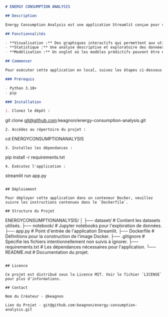 ```markdown
# ENERGY CONSUMPTION ANALYSIS

## Description

Energy Consumption Analysis est une application Streamlit conçue pour visualiser et analyser les données de consommation énergétique. Elle permet aux utilisateurs d'explorer des séries temporelles de consommation, d'effectuer des analyses statistiques et d'interagir avec des modèles prédictifs liés à la consommation d'énergie.

## Fonctionnalités

- **Visualisation :** Des graphiques interactifs qui permettent aux utilisateurs d'examiner les tendances de la consommation énergétique.
- **Statistique :** Une analyse descriptive et exploratoire des données.
- **Modélisation :** Un onglet où les modèles prédictifs peuvent être entraînés et évalués.

## Commencer

Pour exécuter cette application en local, suivez les étapes ci-dessous :

### Prérequis

- Python 3.10+
- pip

### Installation

1. Clonez le dépôt :
   ```
   git clone git@github.com:keagnon/energy-consumption-analysis.git
   ```
2. Accédez au répertoire du projet :
   ```
   cd ENERGYCONSUMPTIONANALYSIS
   ```
3. Installez les dépendances :
   ```
   pip install -r requirements.txt
   ```
4. Exécutez l'application :
   ```
   streamlit run app.py
   ```

## Déploiement

Pour déployer cette application dans un conteneur Docker, veuillez suivre les instructions contenues dans le `Dockerfile`.

## Structure du Projet

```
ENERGYCONSUMPTIONANALYSIS/
│
├── dataset/                # Contient les datasets utilisés.
├── notebook/               # Jupyter notebooks pour l'exploration de données.
├── app.py                  # Point d'entrée de l'application Streamlit.
├── Dockerfile              # Définitions pour la construction de l'image Docker.
├── .gitignore              # Spécifie les fichiers intentionnellement non suivis à ignorer.
├── requirements.txt        # Les dépendances nécessaires pour l'application.
└── README.md               # Documentation du projet.

```

## Licence

Ce projet est distribué sous la Licence MIT. Voir le fichier `LICENSE` pour plus d'informations.

## Contact

Nom du Créateur - @keagnon

Lien du Projet - git@github.com:keagnon/energy-consumption-analysis.git
```
